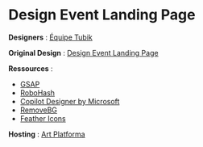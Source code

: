 # Design Event Landing Page

**Designers** : [Équipe Tubik](https://dribbble.com/Tubik)

**Original Design** : [Design Event Landing Page](https://dribbble.com/shots/5473134-Design-Event-Landing-Page)

**Ressources** :
- [GSAP](https://gsap.com/)
- [RoboHash](https://robohash.org)
- [Copilot Designer by Microsoft](https://www.bing.com/images/create)
- [RemoveBG](https://www.remove.bg/fr)
- [Feather Icons](https://feathericons.com/)

**Hosting** : [Art Platforma](https://patzi275-artplatforma.surge.sh)

